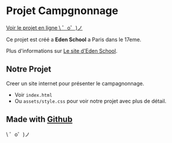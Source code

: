 Projet Campgnonnage
=================

[Voir le projet en ligne \ ゜o゜)ノ](https://milahg.github.io/)

Ce projet est créé a **Eden School** a Paris dans le 17eme.

Plus d'informations sur [Le site d'Eden School](https://www.edenschool.fr/).


Notre Projet
------------

Creer un site internet pour présenter le campagnonnage.
- Voir `index.html`
- Ou `assets/style.css` pour voir notre projet avec plus de détail.

Made with [Github](https://github.com/)
-------------------

\ ゜o゜)ノ
